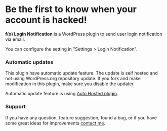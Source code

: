 # Be the first to know when your account is hacked!

**f(x) Login Notification** is a WordPress plugin to send user login notification via email. 

You can configure the setting in "Settings > Login Notification".

### Automatic updates
This plugin have automatic update feature. The update is self hosted and not using WordPress.org repository update. If you fork and make modification in this plugin, make sure you disable the updater.

Automatic update feature is using [Auto Hosted plugin](http://autohosted.com/).

### Support
If you have any question, feature suggestion, found a bug, or if you have some great ideas for improvements [contact me](http://shellcreeper.com/contact/).